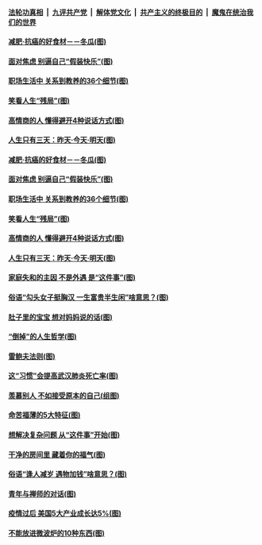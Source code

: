 

####  [法轮功真相](../../../../basic/blob/master/README.md?t=05241301) &nbsp;|&nbsp; [九评共产党](../../../../9ping.md/blob/master/README.md?t=05241301) &nbsp;|&nbsp; [解体党文化](../../../../jtdwh.md/blob/master/README.md?t=05241301)  &nbsp;|&nbsp; [共产主义的终极目的](../../../../gczydzjmd.md/blob/master/README.md?t=05241301) &nbsp;|&nbsp; [魔鬼在统治我们的世界](../../../../mgztzwmdsj.md/blob/master/README.md?t=05241301) 

#### [减肥‧抗癌的好食材－－冬瓜(图)](../pages/p8/934174.md?t=05241301) 

#### [面对焦虑 别逼自己“假装快乐”(图)](../pages/p8/934148.md?t=05241301) 

#### [职场生活中 关系到教养的36个细节(图)](../pages/p8/933762.md?t=05241301) 

#### [笑看人生“残局”(图)](../pages/p8/933787.md?t=05241301) 

#### [高情商的人 懂得避开4种说话方式(图)](../pages/p8/934116.md?t=05241301) 

#### [人生只有三天：昨天‧今天‧明天(图)](../pages/p8/934002.md?t=05241301) 

#### [减肥‧抗癌的好食材－－冬瓜(图)](../pages/p8/934174.md?t=05241301) 

#### [面对焦虑 别逼自己“假装快乐”(图)](../pages/p8/934148.md?t=05241301) 

#### [职场生活中 关系到教养的36个细节(图)](../pages/p8/933762.md?t=05241301) 

#### [笑看人生“残局”(图)](../pages/p8/933787.md?t=05241301) 

#### [高情商的人 懂得避开4种说话方式(图)](../pages/p8/934116.md?t=05241301) 

#### [人生只有三天：昨天‧今天‧明天(图)](../pages/p8/934002.md?t=05241301) 

#### [家庭失和的主因 不是外遇 是“这件事”(图)](../pages/p8/934083.md?t=05241301) 

#### [俗语“勾头女子挺胸汉 一生富贵半生闲”啥意思？(图)](../pages/p8/933983.md?t=05241301) 

#### [肚子里的宝宝 想对妈妈说的话(图)](../pages/p8/933982.md?t=05241301) 

#### [“倒掉”的人生哲学(图)](../pages/p8/933981.md?t=05241301) 

#### [雷鲍夫法则(图)](../pages/p8/933798.md?t=05241301) 

#### [这“习惯”会提高武汉肺炎死亡率(图)](../pages/p8/933926.md?t=05241301) 

#### [羡慕别人 不如接受原本的自己(组图)](../pages/p8/933891.md?t=05241301) 

#### [命苦福薄的5大特征(图)](../pages/p8/933890.md?t=05241301) 

#### [想解决复杂问题 从“这件事”开始(图)](../pages/p8/933852.md?t=05241301) 

#### [干净的房间里 藏着你的福气(图)](../pages/p8/933274.md?t=05241301) 

#### [俗语“逢人减岁 遇物加钱”啥意思？(图)](../pages/p8/933772.md?t=05241301) 

#### [青年与禅师的对话(图)](../pages/p8/933075.md?t=05241301) 

#### [疫情过后 美国5大产业成长达5%(图)](../pages/p8/933285.md?t=05241301) 

#### [不能放进微波炉的10种东西(图)](../pages/p8/933734.md?t=05241301) 

